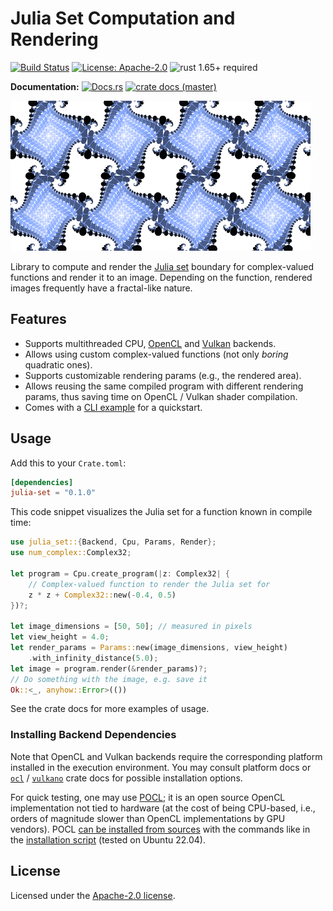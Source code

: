 # Julia Set Computation and Rendering

[![Build Status](https://github.com/slowli/julia-set-rs/workflows/CI/badge.svg?branch=master)](https://github.com/slowli/julia-set-rs/actions)
[![License: Apache-2.0](https://img.shields.io/github/license/slowli/julia-set-rs.svg)](https://github.com/slowli/julia-set-rs/blob/master/LICENSE)
![rust 1.65+ required](https://img.shields.io/badge/rust-1.65+-blue.svg?label=Required%20Rust)

**Documentation:** [![Docs.rs](https://docs.rs/julia-set/badge.svg)](https://docs.rs/julia-set/)
[![crate docs (master)](https://img.shields.io/badge/master-yellow.svg?label=docs)](https://slowli.github.io/julia-set-rs/julia_set/)

<p>
  <img src="https://github.com/slowli/julia-set-rs/raw/master/examples/tiles.png" alt="Fractal example" width="480" height="240">
</p>

Library to compute and render the [Julia set] boundary for complex-valued functions
and render it to an image. Depending on the function, rendered images frequently
have a fractal-like nature.

## Features

- Supports multithreaded CPU, [OpenCL] and [Vulkan] backends.
- Allows using custom complex-valued functions (not only *boring* quadratic ones).
- Supports customizable rendering params (e.g., the rendered area).
- Allows reusing the same compiled program with different rendering params,
  thus saving time on OpenCL / Vulkan shader compilation.
- Comes with a [CLI example](examples/cli.rs) for a quickstart.

## Usage

Add this to your `Crate.toml`:

```toml
[dependencies]
julia-set = "0.1.0"
```

This code snippet visualizes the Julia set for a function known in compile time:

```rust
use julia_set::{Backend, Cpu, Params, Render};
use num_complex::Complex32;

let program = Cpu.create_program(|z: Complex32| {
    // Complex-valued function to render the Julia set for 
    z * z + Complex32::new(-0.4, 0.5)
})?;

let image_dimensions = [50, 50]; // measured in pixels
let view_height = 4.0;
let render_params = Params::new(image_dimensions, view_height)
    .with_infinity_distance(5.0);
let image = program.render(&render_params)?;
// Do something with the image, e.g. save it 
Ok::<_, anyhow::Error>(())
```

See the crate docs for more examples of usage.

### Installing Backend Dependencies

Note that OpenCL and Vulkan backends require the corresponding platform installed
in the execution environment. You may consult platform docs or [`ocl`] / [`vulkano`] crate
docs for possible installation options.

For quick testing, one may use [POCL](https://github.com/pocl/pocl);
it is an open source OpenCL implementation not tied to hardware 
(at the cost of being CPU-based, i.e., orders of magnitude
slower than OpenCL implementations by GPU vendors).
POCL [can be installed from sources](http://portablecl.org/docs/html/install.html)
with the commands like in the [installation script](install-pocl.sh)
(tested on Ubuntu 22.04).

## License

Licensed under the [Apache-2.0 license](LICENSE).

[Julia set]: https://en.wikipedia.org/wiki/Julia_set
[OpenCL]: https://www.khronos.org/opencl/
[Vulkan]: https://www.khronos.org/vulkan/
[`ocl`]: https://crates.io/crates/ocl
[`vulkano`]: https://crates.io/crates/vulkano
